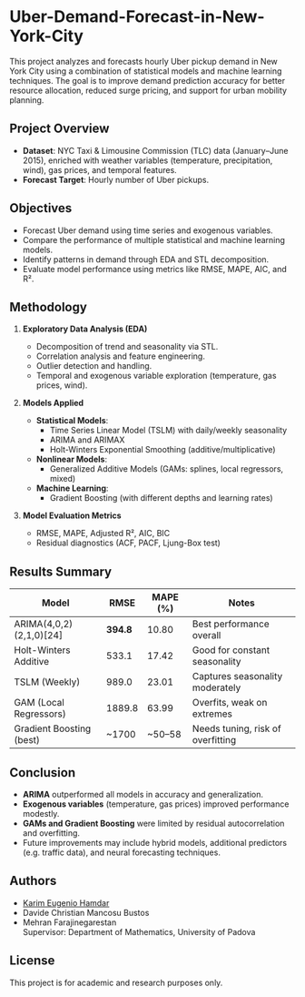 # Uber-Demand-Forecast-in-New-York-City


This project analyzes and forecasts hourly Uber pickup demand in New York City using a combination of statistical models and machine learning techniques. The goal is to improve demand prediction accuracy for better resource allocation, reduced surge pricing, and support for urban mobility planning.

## Project Overview

- **Dataset**: NYC Taxi & Limousine Commission (TLC) data (January–June 2015), enriched with weather variables (temperature, precipitation, wind), gas prices, and temporal features.
- **Forecast Target**: Hourly number of Uber pickups.

## Objectives

- Forecast Uber demand using time series and exogenous variables.
- Compare the performance of multiple statistical and machine learning models.
- Identify patterns in demand through EDA and STL decomposition.
- Evaluate model performance using metrics like RMSE, MAPE, AIC, and R².

## Methodology

1. **Exploratory Data Analysis (EDA)**
   - Decomposition of trend and seasonality via STL.
   - Correlation analysis and feature engineering.
   - Outlier detection and handling.
   - Temporal and exogenous variable exploration (temperature, gas prices, wind).

2. **Models Applied**
   - **Statistical Models**:
     - Time Series Linear Model (TSLM) with daily/weekly seasonality
     - ARIMA and ARIMAX
     - Holt-Winters Exponential Smoothing (additive/multiplicative)
   - **Nonlinear Models**:
     - Generalized Additive Models (GAMs: splines, local regressors, mixed)
   - **Machine Learning**:
     - Gradient Boosting (with different depths and learning rates)

3. **Model Evaluation Metrics**
   - RMSE, MAPE, Adjusted R², AIC, BIC
   - Residual diagnostics (ACF, PACF, Ljung-Box test)

## Results Summary

| Model                      | RMSE    | MAPE (%) | Notes                             |
|---------------------------|---------|-----------|-----------------------------------|
| ARIMA(4,0,2)(2,1,0)[24]   | **394.8** | 10.80     | Best performance overall          |
| Holt-Winters Additive     | 533.1   | 17.42     | Good for constant seasonality     |
| TSLM (Weekly)             | 989.0   | 23.01     | Captures seasonality moderately   |
| GAM (Local Regressors)    | 1889.8  | 63.99     | Overfits, weak on extremes        |
| Gradient Boosting (best)  | ~1700   | ~50–58    | Needs tuning, risk of overfitting |

## Conclusion

- **ARIMA** outperformed all models in accuracy and generalization.
- **Exogenous variables** (temperature, gas prices) improved performance modestly.
- **GAMs and Gradient Boosting** were limited by residual autocorrelation and overfitting.
- Future improvements may include hybrid models, additional predictors (e.g. traffic data), and neural forecasting techniques.

## Authors

- [Karim Eugenio Hamdar](https://www.linkedin.com/in/karim-hamdar-326046327/)
- Davide Christian Mancosu Bustos  
- Mehran Farajinegarestan  
Supervisor: Department of Mathematics, University of Padova

## License

This project is for academic and research purposes only.

